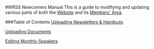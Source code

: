 #WRSS Newcomers Manual
This is a guide to modifying and updating various parts of both the [Website](http://wrssnewcomers.com/) and its [Members' Area](http://members.wrssnewcomers.com/).

###Table of Contents
[Uploading Newsletters & Handouts](newsletter/README.md)

[Uploading Documents](documents/README.md)

[Editing Monthly Speakers](monthly_speakers/README.md)
